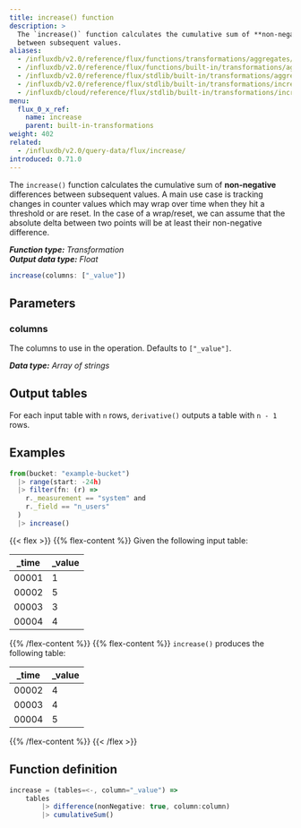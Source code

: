 ```yaml
---
title: increase() function
description: >
  The `increase()` function calculates the cumulative sum of **non-negative** differences
  between subsequent values.
aliases:
  - /influxdb/v2.0/reference/flux/functions/transformations/aggregates/increase
  - /influxdb/v2.0/reference/flux/functions/built-in/transformations/aggregates/increase/
  - /influxdb/v2.0/reference/flux/stdlib/built-in/transformations/aggregates/increase/
  - /influxdb/v2.0/reference/flux/stdlib/built-in/transformations/increase/
  - /influxdb/cloud/reference/flux/stdlib/built-in/transformations/increase/
menu:
  flux_0_x_ref:
    name: increase
    parent: built-in-transformations
weight: 402
related:
  - /influxdb/v2.0/query-data/flux/increase/
introduced: 0.71.0
---
```


The `increase()` function calculates the cumulative sum of **non-negative** differences
between subsequent values.
A main use case is tracking changes in counter values which may wrap over time
when they hit a threshold or are reset.
In the case of a wrap/reset, we can assume that the absolute delta between two
points will be at least their non-negative difference.

_**Function type:** Transformation_  
_**Output data type:** Float_

```js
increase(columns: ["_value"])
```

## Parameters

### columns
The columns to use in the operation.
Defaults to `["_value"]`.

_**Data type:** Array of strings_

## Output tables
For each input table with `n` rows, `derivative()` outputs a table with `n - 1` rows.

## Examples
```js
from(bucket: "example-bucket")
  |> range(start: -24h)
  |> filter(fn: (r) =>
    r._measurement == "system" and
    r._field == "n_users"
  )
  |> increase()
```

{{< flex >}}
{{% flex-content %}}
Given the following input table:

| _time | _value |
| ----- | ------ |
| 00001 | 1      |
| 00002 | 5      |
| 00003 | 3      |
| 00004 | 4      |
{{% /flex-content %}}
{{% flex-content %}}
`increase()` produces the following table:

| _time | _value |
| ----- | ------ |
| 00002 | 4      |
| 00003 | 4      |
| 00004 | 5      |
{{% /flex-content %}}
{{< /flex >}}

## Function definition
```js
increase = (tables=<-, column="_value") =>
	tables
		|> difference(nonNegative: true, column:column)
		|> cumulativeSum()
```
